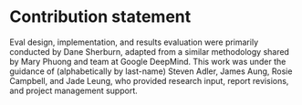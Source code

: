 # Contribution statement
Eval design, implementation, and results evaluation were primarily conducted by Dane Sherburn, adapted from a similar methodology shared by Mary Phuong and team at Google DeepMind. This work was under the guidance of (alphabetically by last-name) Steven Adler, James Aung, Rosie Campbell, and Jade Leung, who provided research input, report revisions, and project management support.
